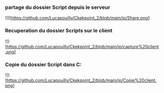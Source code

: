 ### partage du dossier Script depuis le serveur
!()[https://github.com/Lucapouilly/Ckekpoint_2/blob/main/ip/Share.png]


### Recuperation du dossier Scripts sur le client
!()[https://github.com/Lucapouilly/Ckekpoint_2/blob/main/ip/capture%20client.png]


### Copie du dossier Script dans C:
!()[https://github.com/Lucapouilly/Ckekpoint_2/blob/main/ip/Copie%20client.png]